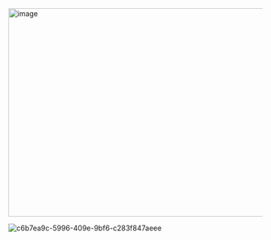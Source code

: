 <img width="736" height="414" alt="image" src="https://github.com/user-attachments/assets/0bb382f8-98d0-443f-ab7f-418eee1c163c" />


![c6b7ea9c-5996-409e-9bf6-c283f847aeee](https://github.com/user-attachments/assets/d8776294-ff14-4f2d-8acb-da307a9798a9)
